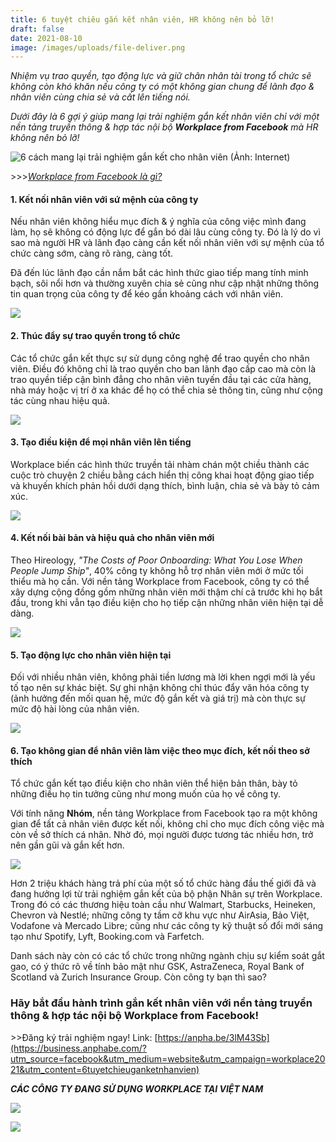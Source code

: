 ```yaml
---
title: 6 tuyệt chiêu gắn kết nhân viên, HR không nên bỏ lỡ!
draft: false
date: 2021-08-10
image: /images/uploads/file-deliver.png
---
```

*Nhiệm vụ trao quyền, tạo động lực và giữ chân nhân tài trong tổ chức sẽ không còn khó khăn nếu công ty có một không gian chung để lãnh đạo & nhân viên cùng chia sẻ và cất lên tiếng nói.* 

*Dưới đây là 6 gợi ý giúp mang lại trải nghiệm gắn kết nhân viên chỉ với một nền tảng truyền thông & hợp tác nội bộ **Workplace from Facebook** mà HR không nên bỏ lỡ!*

![](/images/uploads/file-deliver.png "6 cách mang lại trải nghiệm gắn kết cho nhân viên (Ảnh: Internet)")

\>>>*[Workplace from Facebook là gì?](https://business.anphabe.com/post/2021-05-21-workplace-from-facebook-l%C3%A0-g%C3%AC/?utm_source=facebook&utm_medium=website&utm_campaign=workplace2021&utm_content=WorkplacefromFacebooklagi)*

#### **1. Kết nối nhân viên với sứ mệnh của công ty**

Nếu nhân viên không hiểu mục đích & ý nghĩa của công việc mình đang làm, họ sẽ không có động lực để gắn bó dài lâu cùng công ty. Đó là lý do vì sao mà người HR và lãnh đạo càng cần kết nối nhân viên với sự mệnh của tổ chức càng sớm, càng rõ ràng, càng tốt.

Đã đến lúc lãnh đạo cần nắm bắt các hình thức giao tiếp mang tính minh bạch, sôi nổi hơn và thường xuyên chia sẻ cũng như cập nhật những thông tin quan trọng của công ty để kéo gần khoảng cách với nhân viên.

![](/images/uploads/wp_1.png)

#### **2. Thúc đẩy sự trao quyền trong tổ chức**

Các tổ chức gắn kết thực sự sử dụng công nghệ để trao quyền cho nhân viên. Điều đó không chỉ là trao quyền cho ban lãnh đạo cấp cao mà còn là trao quyền tiếp cận bình đẳng cho nhân viên tuyến đầu tại các cửa hàng, nhà máy hoặc vị trí ở xa khác để họ có thể chia sẻ thông tin, cũng như cộng tác cùng nhau hiệu quả.

![](/images/uploads/wp_2.png)

#### **3. Tạo điều kiện để mọi nhân viên lên tiếng**

Workplace biến các hình thức truyền tải nhàm chán một chiều thành các cuộc trò chuyện 2 chiều bằng cách hiển thị công khai hoạt động giao tiếp và khuyến khích phản hồi dưới dạng thích, bình luận, chia sẻ và bày tỏ cảm xúc.

![](/images/uploads/wp_3.png)

#### **4. Kết nối bài bản và hiệu quả cho nhân viên mới**

Theo Hireology, *"The Costs of Poor Onboarding: What You Lose When People Jump Ship"*, 40% công ty không hỗ trợ nhân viên mới ở mức tối thiểu mà họ cần. Với nền tảng Workplace from Facebook, công ty có thể xây dựng cộng đồng gồm những nhân viên mới thậm chí cả trước khi họ bắt đầu, trong khi vẫn tạo điều kiện cho họ tiếp cận những nhân viên hiện tại dễ dàng.

![](/images/uploads/wp_4.png)

#### **5. Tạo động lực cho nhân viên hiện tại**

Đối với nhiều nhân viên, không phải tiền lương mà lời khen ngợi mới là yếu tố tạo nên sự khác biệt. Sự ghi nhận không chỉ thúc đẩy văn hóa công ty (ảnh hưởng đến mối quan hệ, mức độ gắn kết và giá trị) mà còn thực sự mức độ hài lòng của nhân viên.

![](/images/uploads/wp_5.png)

#### **6. Tạo không gian để nhân viên làm việc theo mục đích, kết nối theo sở thích**

Tổ chức gắn kết tạo điều kiện cho nhân viên thể hiện bản thân, bày tỏ những điều họ tin tưởng cũng như mong muốn của họ về công ty. 

Với tính năng **Nhóm**, nền tảng Workplace from Facebook tạo ra một không gian để tất cả nhân viên được kết nối, không chỉ cho mục đích công việc mà còn về sở thích cá nhân. Nhờ đó, mọi người được tương tác nhiều hơn, trở nên gần gũi và gắn kết hơn.

![](/images/uploads/wp_6.png)

Hơn 2 triệu khách hàng trả phí của một số tổ chức hàng đầu thế giới đã và đang hưởng lợi từ trải nghiệm gắn kết của bộ phận Nhân sự trên Workplace. Trong đó có các thương hiệu toàn cầu như Walmart, Starbucks, Heineken, Chevron và Nestlé; những công ty tầm cỡ khu vực như AirAsia, Bảo Việt, Vodafone và Mercado Libre; cũng như các công ty kỹ thuật số đổi mới sáng tạo như Spotify, Lyft, Booking.com và Farfetch. 

Danh sách này còn có các tổ chức trong những ngành chịu sự kiểm soát gắt gao, có ý thức rõ về tính bảo mật như GSK, AstraZeneca, Royal Bank of Scotland và Zurich Insurance Group. Còn công ty bạn thì sao?

### **Hãy bắt đầu hành trình gắn kết nhân viên với nền tảng truyền thông & hợp tác nội bộ Workplace from Facebook!**

\>>Đăng ký trải nghiệm ngay! Link: [https://anpha.be/3lM43Sb](https://business.anphabe.com/?utm_source=facebook&utm_medium=website&utm_campaign=workplace2021&utm_content=6tuyetchieuganketnhanvien)

***CÁC CÔNG TY ĐANG SỬ DỤNG WORKPLACE TẠI VIỆT NAM***

![](/images/uploads/cong-ty-dang-su-dung-workplace.png)

![](/images/uploads/info.png)